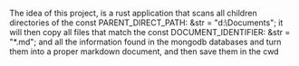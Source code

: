 The idea of this project, is a rust application that scans all children directories of the const PARENT_DIRECT_PATH: &str = "d:\Documents"; it will then copy all files that match the const DOCUMENT_IDENTIFIER: &str = "*.md"; and all the information found in the mongodb databases and turn them into a proper markdown document, and then save them in the cwd